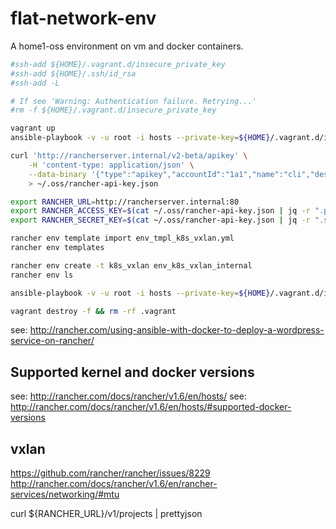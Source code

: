 # flat-network-env
A home1-oss environment on vm and docker containers.

```sh
#ssh-add ${HOME}/.vagrant.d/insecure_private_key
#ssh-add ${HOME}/.ssh/id_rsa
#ssh-add -L

# If see 'Warning: Authentication failure. Retrying...'
#rm -f ${HOME}/.vagrant.d/insecure_private_key

vagrant up
ansible-playbook -v -u root -i hosts --private-key=${HOME}/.vagrant.d/insecure_private_key playbook-rancher.yml -e "docker_mirror_proxy=socks5://127.0.0.1:1080"
``` 

```sh
curl 'http://rancherserver.internal/v2-beta/apikey' \
    -H 'content-type: application/json' \
    --data-binary '{"type":"apikey","accountId":"1a1","name":"cli","description":"","created":null,"kind":null,"removeTime":null,"removed":null,"uuid":null}' \
    > ~/.oss/rancher-api-key.json

export RANCHER_URL=http://rancherserver.internal:80
export RANCHER_ACCESS_KEY=$(cat ~/.oss/rancher-api-key.json | jq -r ".publicValue")
export RANCHER_SECRET_KEY=$(cat ~/.oss/rancher-api-key.json | jq -r ".secretValue")

rancher env template import env_tmpl_k8s_vxlan.yml
rancher env templates

rancher env create -t k8s_vxlan env_k8s_vxlan_internal
rancher env ls

ansible-playbook -v -u root -i hosts --private-key=${HOME}/.vagrant.d/insecure_private_key playbook-rancher.yml --tags "docker,docker_mirror,docker_config,rancher_reg" -e "rancher_project_name=env_k8s_vxlan_internal docker_mirror_proxy=socks5://127.0.0.1:1080"
```

```sh
vagrant destroy -f && rm -rf .vagrant
```

see: http://rancher.com/using-ansible-with-docker-to-deploy-a-wordpress-service-on-rancher/

## Supported kernel and docker versions
see: http://rancher.com/docs/rancher/v1.6/en/hosts/
see: http://rancher.com/docs/rancher/v1.6/en/hosts/#supported-docker-versions

## vxlan
https://github.com/rancher/rancher/issues/8229
http://rancher.com/docs/rancher/v1.6/en/rancher-services/networking/#mtu


curl ${RANCHER_URL}/v1/projects | prettyjson

